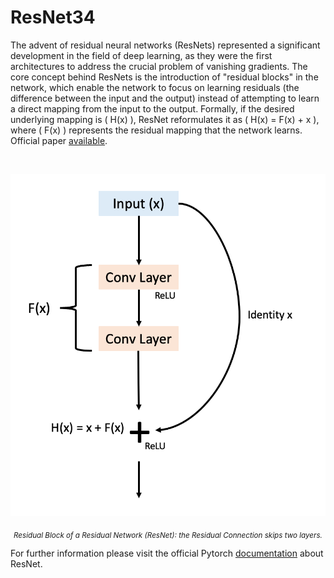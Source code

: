 # ResNet34
The advent of residual neural networks (ResNets) represented a significant development in the field of deep learning, as they were the first architectures to address the crucial problem of vanishing gradients. The core concept behind ResNets is the introduction of "residual blocks" in the network, which enable the network to focus on learning residuals (the difference between the input and the output) instead of attempting to learn a direct mapping from the input to the output. Formally, if the desired underlying mapping is \( H(x) \), ResNet reformulates it as \( H(x) = F(x) + x \), where \( F(x) \) represents the residual mapping that the network learns. Official paper [available](https://arxiv.org/pdf/1512.03385v1). 

<br>

<p align="center">
  <img src="https://github.com/andreleo02/deep-dream-team/blob/7c501fee584c114c5da3420a5671b1a56808972b/res%20net.png?raw=true" width="512"/>  
</p>

<p align="center">
  <sub><em>Residual Block of a Residual Network (ResNet): the Residual Connection skips two layers.</em></sub>
</p>

For further information please visit the official Pytorch [documentation](https://pytorch.org/hub/pytorch_vision_resnet/) about ResNet.
